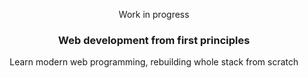 <div align="center">
<p>Work in progress</p>
<h3>Web development from first principles</h3>
<p>Learn modern web programming, rebuilding whole stack from scratch </p>
</div>
